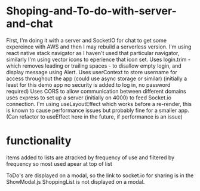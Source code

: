 # Shoping-and-To-do-with-server-and-chat
First, I'm doing it with a server and SocketIO for chat to get some expereince with AWS and then I may rebuild a serverless version.
I'm using react native stack navigator as I haven't used that particular navigator, similarly I'm using vector icons to eperience that icon set.
Uses login.trim - which removes leading or trailing spaces - to disallow empty login, and display message using Alert.
Uses userContext to store username for access throughout the app (could use async storage or similar) (initially a least for this demo app no security is added to log in, no password required)
Uses CORS to allow communication between different domains
uses express to set up a server (initially on 4000) to feed Socket.io connection.
I'm using useLayoutEffect which works before a re-render, this is known to cause performance issues but probably fine for a smaller app. (Can refactor to useEffect here in the future, if performance is an issue)


# functionality
items added to lists are atracked by frequency of use and filtered by frequency so most used apear at top of list

ToDo's are displayed on a modal, so the link to socket.io for sharing is in the ShowModal.js
ShoppingList is not displayed on a modal.


